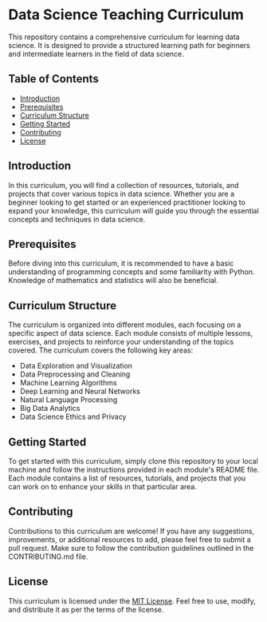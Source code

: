 # Data Science Teaching Curriculum

This repository contains a comprehensive curriculum for learning data science. It is designed to provide a structured learning path for beginners and intermediate learners in the field of data science.

## Table of Contents

- [Introduction](#introduction)
- [Prerequisites](#prerequisites)
- [Curriculum Structure](#curriculum-structure)
- [Getting Started](#getting-started)
- [Contributing](#contributing)
- [License](#license)

## Introduction

In this curriculum, you will find a collection of resources, tutorials, and projects that cover various topics in data science. Whether you are a beginner looking to get started or an experienced practitioner looking to expand your knowledge, this curriculum will guide you through the essential concepts and techniques in data science.

## Prerequisites

Before diving into this curriculum, it is recommended to have a basic understanding of programming concepts and some familiarity with Python. Knowledge of mathematics and statistics will also be beneficial.

## Curriculum Structure

The curriculum is organized into different modules, each focusing on a specific aspect of data science. Each module consists of multiple lessons, exercises, and projects to reinforce your understanding of the topics covered. The curriculum covers the following key areas:

- Data Exploration and Visualization
- Data Preprocessing and Cleaning
- Machine Learning Algorithms
- Deep Learning and Neural Networks
- Natural Language Processing
- Big Data Analytics
- Data Science Ethics and Privacy

## Getting Started

To get started with this curriculum, simply clone this repository to your local machine and follow the instructions provided in each module's README file. Each module contains a list of resources, tutorials, and projects that you can work on to enhance your skills in that particular area.

## Contributing

Contributions to this curriculum are welcome! If you have any suggestions, improvements, or additional resources to add, please feel free to submit a pull request. Make sure to follow the contribution guidelines outlined in the CONTRIBUTING.md file.

## License

This curriculum is licensed under the [MIT License](LICENSE). Feel free to use, modify, and distribute it as per the terms of the license.
